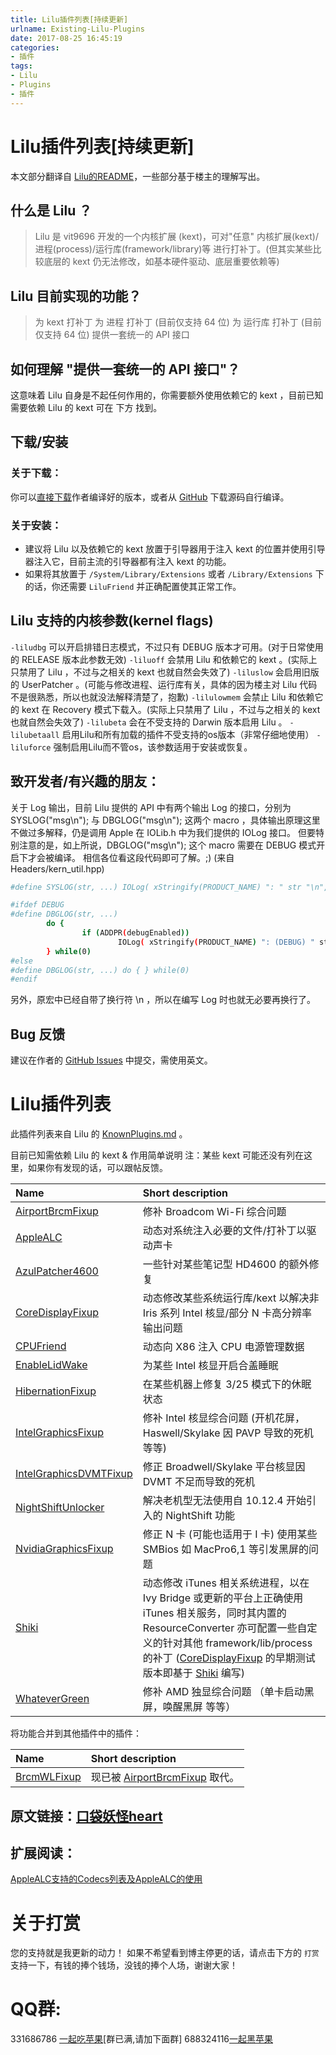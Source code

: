 ```yaml
---
title: Lilu插件列表[持续更新]
urlname: Existing-Lilu-Plugins
date: 2017-08-25 16:45:19
categories:
- 插件
tags:
- Lilu
- Plugins
- 插件
---
```

# Lilu插件列表[持续更新]

本文部分翻译自 [Lilu的README](https://github.com/vit9696/Lilu/blob/master/README.md)，一些部分基于楼主的理解写出。

## 什么是 Lilu ？
> Lilu 是 vit9696 开发的一个内核扩展 (kext)，可对"任意" 内核扩展(kext)/进程(process)/运行库(framework/library)等 进行打补丁。(但其实某些比较底层的 kext 仍无法修改，如基本硬件驱动、底层重要依赖等)

## Lilu 目前实现的功能？
>为 kext 打补丁
为 进程 打补丁    (目前仅支持 64 位)
为 运行库 打补丁 (目前仅支持 64 位)
提供一套统一的 API 接口

## 如何理解 "提供一套统一的 API 接口"？
这意味着 Lilu 自身是不起任何作用的，你需要额外使用依赖它的 kext ，目前已知需要依赖 Lilu 的 kext 可在 下方 找到。


## 下载/安装
### 关于下载：
你可以[直接下载](https://github.com/vit9696/Lilu/releases)作者编译好的版本，或者从 [GitHub](https://github.com/vit9696/Lilu/) 下载源码自行编译。
### 关于安装：
* 建议将 Lilu 以及依赖它的 kext 放置于引导器用于注入 kext 的位置并使用引导器注入它，目前主流的引导器都有注入 kext 的功能。
* 如果将其放置于 `/System/Library/Extensions` 或者 `/Library/Extensions` 下的话，你还需要 `LiluFriend` 并正确配置使其正常工作。

## Lilu 支持的内核参数(kernel flags)
`-liludbg` 可以开启排错日志模式，不过只有 DEBUG 版本才可用。(对于日常使用的 RELEASE 版本此参数无效)
`-liluoff` 会禁用 Lilu 和依赖它的 kext 。(实际上只禁用了 Lilu ，不过与之相关的 kext 也就自然会失效了)
`-liluslow` 会启用旧版的 UserPatcher 。(可能与修改进程、运行库有关，具体的因为楼主对 Lilu 代码不是很熟悉，所以也就没法解释清楚了，抱歉)
`-lilulowmem` 会禁止 Lilu 和依赖它的 kext 在 Recovery 模式下载入。(实际上只禁用了 Lilu ，不过与之相关的 kext 也就自然会失效了)
`-lilubeta` 会在不受支持的 Darwin 版本启用 Lilu 。
`-lilubetaall` 启用Lilu和所有加载的插件不受支持的os版本（非常仔细地使用）
`-liluforce` 强制启用Lilu而不管os，该参数适用于安装或恢复。
## 致开发者/有兴趣的朋友：
关于 Log 输出，目前 Lilu 提供的 API 中有两个输出 Log 的接口，分别为 SYSLOG("msg\n"); 与 DBGLOG("msg\n"); 这两个 macro ，具体输出原理这里不做过多解释，仍是调用 Apple 在 IOLib.h 中为我们提供的 IOLog 接口。
但要特别注意的是，如上所说，DBGLOG("msg\n"); 这个 macro 需要在 DEBUG 模式开启下才会被编译。
相信各位看这段代码即可了解。;) (来自 Headers/kern_util.hpp)

```bash
#define SYSLOG(str, ...) IOLog( xStringify(PRODUCT_NAME) ": " str "\n", ## __VA_ARGS__)

#ifdef DEBUG
#define DBGLOG(str, ...)                                                                                                                                \
        do {                                                                                                                                                                \
                if (ADDPR(debugEnabled))                                                                                \
                        IOLog( xStringify(PRODUCT_NAME) ": (DEBUG) " str "\n", ## __VA_ARGS__);                \
        } while(0)
#else
#define DBGLOG(str, ...) do { } while(0)
#endif
```
另外，原宏中已经自带了换行符 \n ，所以在编写 Log 时也就无必要再换行了。


## Bug 反馈
建议在作者的 [GitHub Issues](https://github.com/vit9696/Lilu/issues) 中提交，需使用英文。

# Lilu插件列表

此插件列表来自 Lilu 的 [KnownPlugins.md](https://github.com/vit9696/Lilu/blob/master/KnownPlugins.md) 。

目前已知需依赖 Lilu 的 kext & 作用简单说明
注：某些 kext 可能还没有列在这里，如果你有发现的话，可以跟帖反馈。

| Name | Short description |
|:-----|:------------------|
|[AirportBrcmFixup](https://sourceforge.net/p/airportbrcmfixup/) | 修补 Broadcom Wi-Fi 综合问题|
|[AppleALC](https://github.com/vit9696/AppleALC) | 动态对系统注入必要的文件/打补丁以驱动声卡|
|[AzulPatcher4600](https://github.com/coderobe/AzulPatcher4600) | 一些针对某些笔记型 HD4600 的额外修复|
|[CoreDisplayFixup](https://github.com/PMheart/CoreDisplayFixup) | 动态修改某些系统运行库/kext 以解决非 Iris 系列 Intel 核显/部分 N 卡高分辨率输出问题|
|[CPUFriend](https://github.com/PMheart/CPUFriend) | 动态向 X86 注入 CPU 电源管理数据|
|[EnableLidWake](https://github.com/syscl/EnableLidWake) | 为某些 Intel 核显开启合盖睡眠|
|[HibernationFixup](https://sourceforge.net/p/hibernationfixup) | 在某些机器上修复 3/25 模式下的休眠状态|
|[IntelGraphicsFixup](https://sourceforge.net/p/intelgraphicsfixup) | 修补 Intel 核显综合问题 (开机花屏，Haswell/Skylake 因 PAVP 导致的死机等等)|
|[IntelGraphicsDVMTFixup](https://github.com/BarbaraPalvin/IntelGraphicsDVMTFixup) | 修正 Broadwell/Skylake 平台核显因 DVMT 不足而导致的死机|
|[NightShiftUnlocker](https://github.com/Austere-J/NightShiftUnlocker) | 解决老机型无法使用自 10.12.4 开始引入的 NightShift 功能|
|[NvidiaGraphicsFixup](https://sourceforge.net/p/nvidiagraphicsfixup) | 修正 N 卡 (可能也适用于 I 卡) 使用某些 SMBios 如 MacPro6,1 等引发黑屏的问题|
|[Shiki](https://github.com/vit9696/Shiki) | 动态修改 iTunes 相关系统进程，以在 Ivy Bridge 或更新的平台上正确使用 iTunes 相关服务，同时其内置的 ResourceConverter 亦可配置一些自定义的针对其他 framework/lib/process 的补丁 ([CoreDisplayFixup](https://github.com/PMheart/CoreDisplayFixup) 的早期测试版本即基于 [Shiki](https://github.com/vit9696/Shiki) 编写)|
|[WhateverGreen](https://github.com/vit9696/WhateverGreen) | 修补 AMD 独显综合问题 （单卡启动黑屏，唤醒黑屏 等等）|


将功能合并到其他插件中的插件：

| Name | Short description |
|:-----|:------------------|
|[BrcmWLFixup](https://github.com/PMheart/BrcmWLFixup) | 现已被 [AirportBrcmFixup](https://sourceforge.net/p/airportbrcmfixup/) 取代。|



## 原文链接：[口袋妖怪heart](http://bbs.pcbeta.com/forum.php?mod=viewthread&tid=1741470&page=1#pid47122622)
## 扩展阅读：
[AppleALC支持的Codecs列表及AppleALC的使用](https://blog.daliansky.net/AppleALC-Supported-codecs.html)

# 关于打赏

您的支持就是我更新的动力！
如果不希望看到博主停更的话，请点击下方的 `打赏` 支持一下，有钱的捧个钱场，没钱的捧个人场，谢谢大家！

# QQ群:
331686786 [一起吃苹果](http://shang.qq.com/wpa/qunwpa?idkey=db511a29e856f37cbb871108ffa77a6e79dde47e491b8f2c8d8fe4d3c310de91)[群已满,请加下面群]
688324116[一起黑苹果](https://shang.qq.com/wpa/qunwpa?idkey=6bf69a6f4b983dce94ab42e439f02195dfd19a1601522c10ad41f4df97e0da82)



